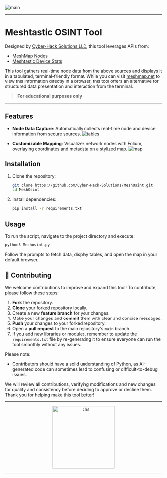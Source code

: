 
![main](https://github.com/user-attachments/assets/630c3070-564d-4003-afb1-a441ac3b05fe)

---

# Meshtastic OSINT Tool

Designed by [Cyber-Hack Solutions LLC](https://cyberhacksolutions.com), this tool leverages APIs from:
- [MeshMap Nodes](https://meshmap.net/nodes.json)
- [Meshtastic Device Stats](https://meshtastic.liamcottle.net/api/v1/stats/hardware-models)

This tool gathers real-time node data from the above sources and displays it in a tabulated, terminal-friendly format. While you can visit [meshmap.net](https://meshmap.net) to view this information directly in a browser, this tool offers an alternative for structured data presentation and interaction from the terminal.

> **For educational purposes only**

---

## Features

- **Node Data Capture**: Automatically collects real-time node and device information from secure sources.
![tables](https://github.com/user-attachments/assets/cfc85bb5-4c21-43d9-be0e-600127c4f172)

- **Customizable Mapping**: Visualizes network nodes with Folium, overlaying coordinates and metadata on a stylized map.
![map](https://github.com/user-attachments/assets/37a48adc-d42d-41f0-863f-6056c16d97b4)


## Installation

1. Clone the repository:
   ```bash
   git clone https://github.com/Cyber-Hack-Solutions/MeshOsint.git
   cd MeshOsint
   ```

2. Install dependencies:
   ```bash
   pip install -r requirements.txt
   ```
## Usage

To run the script, navigate to the project directory and execute:
```bash
python3 Meshosint.py
```

Follow the prompts to fetch data, display tables, and open the map in your default browser.

## 🤝 Contributing

We welcome contributions to improve and expand this tool! To contribute, please follow these steps:

1. **Fork** the repository.
2. **Clone** your forked repository locally.
3. Create a new **feature branch** for your changes.
4. Make your changes and **commit** them with clear and concise messages.
5. **Push** your changes to your forked repository.
6. Open a **pull request** to the main repository's `main` branch.
7. If you add new libraries or modules, remember to update the `requirements.txt` file by re-generating it to ensure everyone can run the tool smoothly without any issues.

Please note:
- Contributors should have a solid understanding of Python, as AI-generated code can sometimes lead to confusing or difficult-to-debug issues.
  

We will review all contributions, verifying modifications and new changes for quality and consistency before deciding to approve or decline them. Thank you for helping make this tool better!


---

<div align="center">

<img src="https://github.com/user-attachments/assets/cdd2f425-75e7-4af5-b053-44df93b3a35d" alt="chs" width="200"/>

</div>

---
